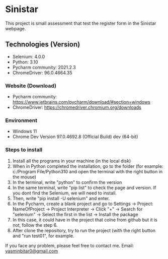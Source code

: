 # Sinistar
This project is small assessment that test the register form in the Sinistar webpage.

## Technologies (Version)
* Selenium: 4.0.0
* Python: 3.10
* Pycharm community: 2021.2.3
* ChromeDriver:  96.0.4664.35

### Website (Download)
* Pycharm community: https://www.jetbrains.com/pycharm/download/#section=windows
* ChromeDriver: https://chromedriver.chromium.org/downloads

### Environment
* Windows 11
* Chrome Dev Version 97.0.4692.8 (Official Build) dev (64-bit)


### Steps to install
1. Install all the programs in your machine (in the local disk)
2. When in Python completed the installation, go to the folder (for example: c:/Program File/Python310 and open the terminal with the right button in the mouse)
3. In the terminal, write "python" to confirm the version
4. In the same terminal, write "pip list" to check the page and version. If you dont find the Selenium, we will need to install.
5. Then, write "pip install -U selenium" and enter.
6. In the Pycharm, create a blank project and go to Settings -> Project: NameOfProject -> Project Interpreter -> Click "+" -> Search for "selenium" -> Select the first in the list -> Install the package
7. In this case, it could have in the project that colne from github but it is not, follow the step 6.
8. After clone the repository, try to run the project (with the right button and "run test01", for example.





If you face any problem, please feel free to contact me.
Email: yasminbitar0@gmail.com
